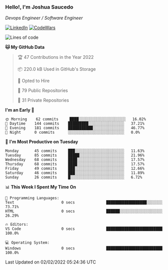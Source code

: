 ### Hello!, I'm Joshua Saucedo
*Devops Engineer / Software Engineer*  

[![LinkedIn](https://img.shields.io/badge/LinkedIn-0073b1?logo=linkedin&style=flat-square&logoColor=white)](https://www.linkedin.com/in/joshua-nathanael-saucedo-uriarte-bb0336169/)
[![CodeWars](https://www.codewars.com/users/joshuansu0897/badges/micro)](https://www.codewars.com/users/joshuansu0897)

<!--START_SECTION:waka-->
![Lines of code](https://img.shields.io/badge/From%20Hello%20World%20I%27ve%20Written-2%20Million%20lines%20of%20code-blue)

**🐱 My GitHub Data** 

> 🏆 47 Contributions in the Year 2022
 > 
> 📦 220.0 kB Used in GitHub's Storage 
 > 
> 💼 Opted to Hire
 > 
> 📜 79 Public Repositories 
 > 
> 🔑 31 Private Repositories  
 > 
**I'm an Early 🐤** 

```text
🌞 Morning    62 commits     ████░░░░░░░░░░░░░░░░░░░░░   16.02% 
🌆 Daytime    144 commits    █████████░░░░░░░░░░░░░░░░   37.21% 
🌃 Evening    181 commits    ███████████░░░░░░░░░░░░░░   46.77% 
🌙 Night      0 commits      ░░░░░░░░░░░░░░░░░░░░░░░░░   0.0%

```
📅 **I'm Most Productive on Tuesday** 

```text
Monday       45 commits     ███░░░░░░░░░░░░░░░░░░░░░░   11.63% 
Tuesday      85 commits     █████░░░░░░░░░░░░░░░░░░░░   21.96% 
Wednesday    68 commits     ████░░░░░░░░░░░░░░░░░░░░░   17.57% 
Thursday     68 commits     ████░░░░░░░░░░░░░░░░░░░░░   17.57% 
Friday       49 commits     ███░░░░░░░░░░░░░░░░░░░░░░   12.66% 
Saturday     46 commits     ███░░░░░░░░░░░░░░░░░░░░░░   11.89% 
Sunday       26 commits     █░░░░░░░░░░░░░░░░░░░░░░░░   6.72%

```


📊 **This Week I Spent My Time On** 

```text
💬 Programming Languages: 
Text                     0 secs              ██████████████████░░░░░░░   73.71% 
HTML                     0 secs              ██████░░░░░░░░░░░░░░░░░░░   26.29%

🔥 Editors: 
VS Code                  0 secs              █████████████████████████   100.0%

💻 Operating System: 
Windows                  0 secs              █████████████████████████   100.0%

```


 Last Updated on 02/02/2022 05:24:36 UTC
<!--END_SECTION:waka-->
